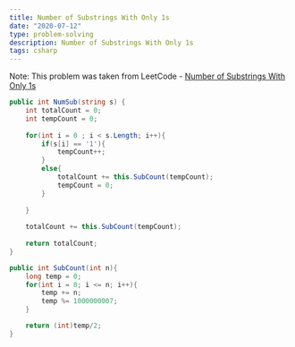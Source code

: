 ```yaml
---
title: Number of Substrings With Only 1s
date: "2020-07-12"
type: problem-solving
description: Number of Substrings With Only 1s
tags: csharp
---
```


Note: This problem was taken from LeetCode - [Number of Substrings With Only 1s](https://leetcode.com/problems/number-of-substrings-with-only-1s/)

```csharp
public int NumSub(string s) {
	int totalCount = 0;
	int tempCount = 0;
	
	for(int i = 0 ; i < s.Length; i++){
		if(s[i] == '1'){
			tempCount++;
		}
		else{
			totalCount += this.SubCount(tempCount);
			tempCount = 0;
		}
		
	}
	
	totalCount += this.SubCount(tempCount);
	
	return totalCount;
}

public int SubCount(int n){
	long temp = 0;
	for(int i = 0; i <= n; i++){
		temp += n;
		temp %= 1000000007;
	}

	return (int)temp/2;
}
```
